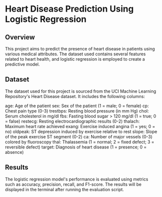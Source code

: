# Heart Disease Prediction Using Logistic Regression
## Overview
This project aims to predict the presence of heart disease in patients using various medical attributes. The dataset used contains several features related to heart health, and logistic regression is employed to create a predictive model.

## Dataset
The dataset used for this project is sourced from the UCI Machine Learning Repository's Heart Disease dataset. It includes the following columns:

age: Age of the patient
sex: Sex of the patient (1 = male; 0 = female)
cp: Chest pain type (0-3)
trestbps: Resting blood pressure (in mm Hg)
chol: Serum cholesterol in mg/dl
fbs: Fasting blood sugar > 120 mg/dl (1 = true; 0 = false)
restecg: Resting electrocardiographic results (0-2)
thalach: Maximum heart rate achieved
exang: Exercise induced angina (1 = yes; 0 = no)
oldpeak: ST depression induced by exercise relative to rest
slope: Slope of the peak exercise ST segment (0-2)
ca: Number of major vessels (0-3) colored by fluoroscopy
thal: Thalassemia (1 = normal; 2 = fixed defect; 3 = reversible defect)
target: Diagnosis of heart disease (1 = presence; 0 = absence)

## Results
The logistic regression model's performance is evaluated using metrics such as accuracy, precision, recall, and F1-score. The results will be displayed in the terminal after running the evaluation script.
